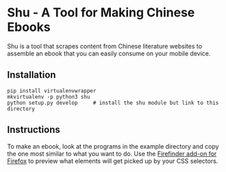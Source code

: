 # Shu - A Tool for Making Chinese Ebooks

Shu is a tool that scrapes content from Chinese literature websites to assemble an ebook that you can easily consume on your mobile device.

## Installation

```
pip install virtualenvwrapper
mkvirtualenv -p python3 shu
python setup.py develop     # install the shu module but link to this directory
```

## Instructions

To make an ebook, look at the programs in the example directory and copy the one most similar to what you want to do. Use the [Firefinder add-on for Firefox](https://addons.mozilla.org/en-US/firefox/addon/firefinder-for-firebug/) to preview what elements will get picked up by your CSS selectors.
